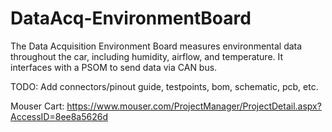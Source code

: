# DataAcq-EnvironmentBoard
The Data Acquisition Environment Board measures environmental data throughout the car, including humidity, airflow, and temperature. It interfaces with a PSOM to send data via CAN bus.

TODO: Add connectors/pinout guide, testpoints, bom, schematic, pcb, etc. 

Mouser Cart: https://www.mouser.com/ProjectManager/ProjectDetail.aspx?AccessID=8ee8a5626d
